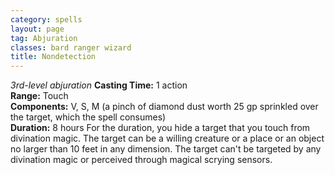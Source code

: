 ```yaml
---
category: spells
layout: page
tag: Abjuration
classes: bard ranger wizard
title: Nondetection
---
```


_3rd-level abjuration_ **Casting Time:** 1 action    
**Range:** Touch    
**Components:** V, S, M (a pinch of diamond dust worth 25 gp sprinkled over the target, which the spell consumes)    
**Duration:** 8 hours For the duration, you hide a target that you touch from divination magic. The target can be a willing creature or a place or an object no larger than 10 feet in any dimension. The target can't be targeted by any divination magic or perceived through magical scrying sensors.